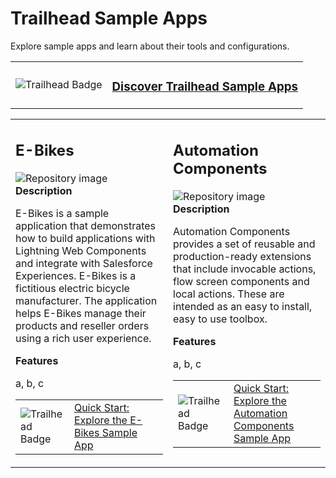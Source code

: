 # Trailhead Sample Apps

Explore sample apps and learn about their tools and configurations.

<table>
<tr>
  <td>
    <img src="https://res.cloudinary.com/hy4kyit2a/f_auto,fl_lossy,q_70,w_50/learn/trails/discover-trailhead-sample-apps/ad426c1c8028c41cee06aa57f9b6795f_icon.png" alt="Trailhead Badge"/>
  </td>
  <td>
    <h3><a href="https://trailhead.salesforce.com/en/content/learn/trails/discover-trailhead-sample-apps">Discover Trailhead Sample Apps</a></h3>
  </td>
</tr>
</table>


<table>
<tr>
  <td width="50%" valign="top">
    <h2><a>E-Bikes</a></h2>
    <img src="https://repository-images.githubusercontent.com/161484161/a8656800-99e5-11ea-8897-3468b6e74197" alt="Repository image"/>
    <b>Description</b><br/>
    <p>E-Bikes is a sample application that demonstrates how to build applications with Lightning Web Components and integrate with Salesforce Experiences. E-Bikes is a fictitious electric bicycle manufacturer. The application helps E-Bikes manage their products and reseller orders using a rich user experience.</p>
    <b>Features</b><br/>
    <p>a, b, c</p>
    <table>
    <tr>
      <td width="25%">
        <img src="https://res.cloudinary.com/hy4kyit2a/f_auto,fl_lossy,q_70,w_50/learn/projects/quick-start-ebikes-sample-app/a11bf85d136053cdb4745123c4d0ae61_badge.png" alt="Trailhead Badge"/>
      </td>
      <td>
        <a href="https://trailhead.salesforce.com/en/content/learn/projects/quick-start-ebikes-sample-app">Quick Start: Explore the E-Bikes Sample App</a>
      </td>
    </tr>
    </table>
  </td>
  <td valign="top">
    <h2><a>Automation Components</a></h2>
    <img src="https://repository-images.githubusercontent.com/262042844/f2e5e500-99e3-11ea-8bde-d427a6aa4e78" alt="Repository image"/>
    <b>Description</b><br/>
    <p>Automation Components provides a set of reusable and production-ready extensions that include invocable actions, flow screen components and local actions. These are intended as an easy to install, easy to use toolbox.</p>
    <b>Features</b><br/>
    <p>a, b, c</p>
    <table>
    <tr>
      <td width="25%">
        <img src="https://res.cloudinary.com/hy4kyit2a/f_auto,fl_lossy,q_70,w_50/learn/projects/quick-start-explore-the-automation-comps-sample-app/22dec7d6cee3233fd30d1515dc0d850b_badge.png" align="left" alt="Trailhead Badge"/>
      </td>
      <td>
        <a href="https://trailhead.salesforce.com/en/content/learn/projects/quick-start-explore-the-automation-comps-sample-app">Quick Start: Explore the Automation Components Sample App</a>
      </td>
    </tr>
    </table>
  </td>
</tr>
</table>